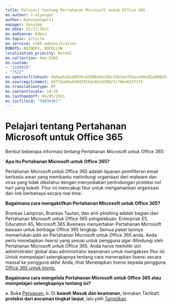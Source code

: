 ```yaml
---
title: Pelajari tentang Pertahanan Microsoft untuk Office 365
ms.author: v-aiyengar
author: AshaIyengar21
manager: dansimp
ms.date: 02/17/2021
ms.audience: Admin
ms.topic: article
ms.service: o365-administration
ROBOTS: NOINDEX, NOFOLLOW
localization_priority: Normal
ms.collection: Adm_O365
ms.custom:
- "3100019"
- "7522"
ms.openlocfilehash: bb6aa5a3cd8976cb590b4da18bc35b3ee782eca60ed1a48083cca8e7ef17e51e
ms.sourcegitcommit: b5f7da89a650d2915dc652449623c78be6247175
ms.translationtype: MT
ms.contentlocale: id-ID
ms.lasthandoff: 08/05/2021
ms.locfileid: "54034361"
---
```

# <a name="learn-about-microsoft-defender-for-office-365"></a>Pelajari tentang Pertahanan Microsoft untuk Office 365

Berikut beberapa informasi tentang Pertahanan Microsoft untuk Office 365:

**Apa itu Pertahanan Microsoft untuk Office 365?**

Pertahanan Microsoft untuk Office 365 adalah layanan pemfilteran email berbasis awan yang membantu melindungi organisasi dari malware dan virus yang tidak diketahui dengan menyediakan perlindungan proteksi nol hari yang kokoh. Fitur ini mencakup fitur untuk mengamankan organisasi dari link berbahaya secara real time.

**Bagaimana cara mengaktifkan Pertahanan Microsoft untuk Office 365?**

Brankas Lampiran, Brankas Tautan, dan anti-phishing adalah bagian dari Pertahanan Microsoft untuk Office 365 pengelabuan. Enterprise E5, Education A5, Microsoft 365 Business menyertakan Pertahanan Microsoft bawaan untuk berbagai Office 365 lengkap. Semua paket lainnya memerlukan add-on Pertahanan Microsoft untuk Office 365 anda. Anda perlu menetapkan lisensi yang sesuai untuk pengguna agar dilindungi oleh Pertahanan Microsoft untuk Office 365. Anda harus memiliki izin administrator global atau administrator keamanan untuk mengakses fitur ini. Untuk mempelajari selengkapnya tentang cara menerapkan lisensi secara massal ke pengguna akhir Anda, lihat Menetapkan lisensi kepada pengguna [Office 365 untuk bisnis.](https://go.microsoft.com/fwlink/?linkid=2093435)

**Bagaimana cara mengelola Pertahanan Microsoft untuk Office 365 atau mempelajari selengkapnya tentang ini?**

a. Buka [Persiapan.](https://go.microsoft.com/fwlink/p/?linkid=2075721)
b. Di **bawah Masuk dan keamanan**, temukan Tambah **proteksi dari ancaman tingkat lanjut**, lalu pilih [Tampilkan](https://go.microsoft.com/fwlink/?linkid=2109302).
